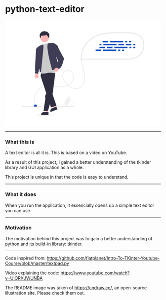 # python-text-editor

![Image of source code](https://github.com/tiagomonteiro0715/python-text-editor/blob/main/README%20image.png)

-----

### What this is

A text editor is all it is. This is based on a video on YouTube.

As a result of this project, I gained a better understanding of the tkinder library and GUI application as a whole.

This project is unique in that the code is easy to understand.

-----

### What it does

When you run the application, it essencially opens up a simple text editor you can use.

-----

### Motivation

The motivation behind this project was to gain a better understanding of python and its build-in library: tkinder. 


-----

Code inspired from: https://github.com/flatplanet/Intro-To-TKinter-Youtube-Course/blob/master/textpad.py

Video explaining the code: https://www.youtube.com/watch?v=UlQRXJWUNBA

The README image was taken of https://undraw.co/, an open-source illustration site. Please check them out.

